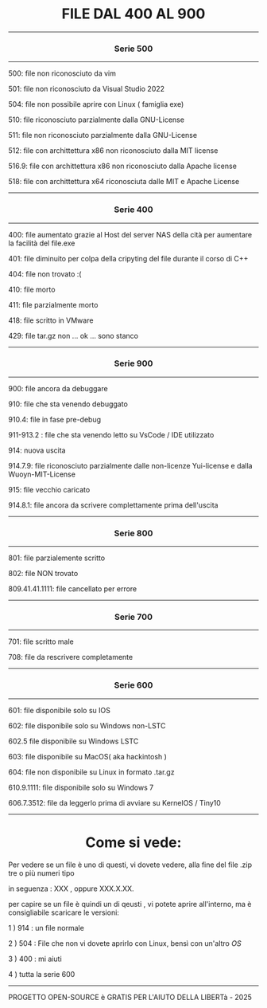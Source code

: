 <h1 align="center">FILE DAL 400 AL 900</h1>

-------------------------------------------------

<h3 align="center"> Serie 500 </h3>

------------------------------------------------

500: file non riconosciuto da vim

501: file non riconosciuto da Visual Studio 2022

504: file non possibile aprire con Linux ( famiglia exe)


510: file riconosciuto parzialmente dalla GNU-License

511: file non riconosciuto parzialmente dalla GNU-License 

512: file con archittettura x86 non riconosciuto dalla MIT license

516.9: file con archittettura x86 non riconosciuto dalla Apache license 

518: file  con archittettura x64 riconosciuta dalle MIT e Apache License 


-------------------------------------------------

<h3 align="center"> Serie 400 </h3>

-------------------------------------------------

400: file aumentato grazie al Host del server NAS della cità per aumentare la facilità del file.exe 

401: file diminuito per colpa della cripyting del file durante il corso di C++

404: file non trovato :(


410: file morto

411: file parzialmente morto

418: file scritto in VMware


429: file tar.gz non ... ok ... sono stanco  


------------------------------------------------

<h3 align="center">Serie 900 </h3>

------------------------------------------------

900: file ancora da debuggare

910: file che sta venendo debuggato

910.4: file in fase pre-debug

911-913.2 : file che sta venendo letto su VsCode / IDE utilizzato

914: nuova uscita

914.7.9: file riconosciuto parzialmente dalle non-licenze Yui-license e dalla Wuoyn-MIT-License

915: file vecchio caricato 

914.8.1: file ancora da scrivere complettamente prima dell'uscita

----------------------------------------------------

<h3 align="center"> Serie 800 </h3>

---------------------------------------------------

801: file parzialemente scritto

802: file NON trovato

809.41.41.1111: file cancellato per errore

-------------------------------------------------

<h3 align="center"> Serie 700 </h3>

-------------------------------------------------------

701: file scritto male

708: file da rescrivere completamente

-------------------------------------------------------------

<h3 align="center"> Serie 600 </h3>

---------------------------------------------

601: file disponibile solo su IOS

602: file disponibile solo su Windows non-LSTC


 602.5 file disponibile su Windows LSTC
 
603: file disponibile su MacOS( aka hackintosh )

604: file non disponibile su Linux in formato .tar.gz

610.9.1111: file disponibile solo su Windows 7

606.7.3512: file da leggerlo prima di avviare su KernelOS / Tiny10

--------------------------------------------------------------


<h1 align="center"> Come si vede: </h1>

Per vedere se un file è uno di questi, vi dovete vedere, alla fine del file .zip tre o più numeri tipo 

in seguenza : XXX , oppure XXX.X.XX.

per capire se un file è quindi un di qeusti , vi potete aprire all'interno, ma è consigliabile scaricare le versioni:

1 ) 914 : un file normale

2 ) 504 : File che non vi dovete aprirlo con Linux, bensì con un'altro _OS_

3 ) 400 : mi aiuti

4 ) tutta la serie 600

------------------------------------------------------------
               
PROGETTO OPEN-SOURCE è GRATIS PER L'AIUTO DELLA LIBERTà                 -      2025 

